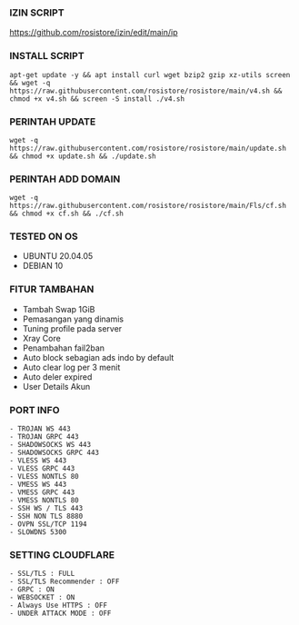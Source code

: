 ### IZIN SCRIPT 
https://github.com/rosistore/izin/edit/main/ip

### INSTALL SCRIPT 
<pre><code>apt-get update -y && apt install curl wget bzip2 gzip xz-utils screen && wget -q https://raw.githubusercontent.com/rosistore/rosistore/main/v4.sh && chmod +x v4.sh && screen -S install ./v4.sh
</code></pre>

### PERINTAH UPDATE 
<pre><code>wget -q https://raw.githubusercontent.com/rosistore/rosistore/main/update.sh && chmod +x update.sh && ./update.sh</code></pre>

### PERINTAH ADD DOMAIN 
<pre><code>wget -q https://raw.githubusercontent.com/rosistore/rosistore/main/Fls/cf.sh && chmod +x cf.sh && ./cf.sh</code></pre>

### TESTED ON OS 
- UBUNTU 20.04.05
- DEBIAN 10

### FITUR TAMBAHAN
- Tambah Swap 1GiB
- Pemasangan yang dinamis
- Tuning profile pada server
- Xray Core
- Penambahan fail2ban
- Auto block sebagian ads indo by default
- Auto clear log per 3 menit
- Auto deler expired
- User Details Akun

### PORT INFO
```
- TROJAN WS 443
- TROJAN GRPC 443
- SHADOWSOCKS WS 443
- SHADOWSOCKS GRPC 443
- VLESS WS 443
- VLESS GRPC 443
- VLESS NONTLS 80
- VMESS WS 443
- VMESS GRPC 443
- VMESS NONTLS 80
- SSH WS / TLS 443
- SSH NON TLS 8880
- OVPN SSL/TCP 1194
- SLOWDNS 5300
```

### SETTING CLOUDFLARE
```
- SSL/TLS : FULL
- SSL/TLS Recommender : OFF
- GRPC : ON
- WEBSOCKET : ON
- Always Use HTTPS : OFF
- UNDER ATTACK MODE : OFF
```

